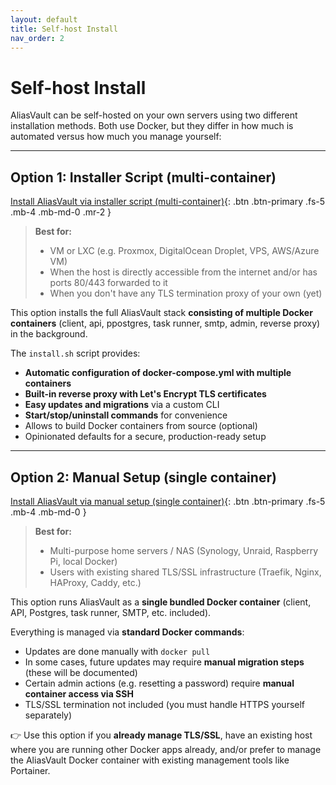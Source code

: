 ```yaml
---
layout: default
title: Self-host Install
nav_order: 2
---
```


# Self-host Install

AliasVault can be self-hosted on your own servers using two different installation methods. Both use Docker, but they differ in how much is automated versus how much you manage yourself:

---

## Option 1: Installer Script (multi-container)

[Install AliasVault via installer script (multi-container)](./installer){: .btn .btn-primary .fs-5 .mb-4 .mb-md-0 .mr-2 }

> **Best for:**
> - VM or LXC (e.g. Proxmox, DigitalOcean Droplet, VPS, AWS/Azure VM)
> - When the host is directly accessible from the internet and/or has ports 80/443 forwarded to it
> - When you don't have any TLS termination proxy of your own (yet)

This option installs the full AliasVault stack **consisting of multiple Docker containers** (client, api, ppostgres, task runner, smtp, admin, reverse proxy) in the background.

The `install.sh` script provides:
- **Automatic configuration of docker-compose.yml with multiple containers**
- **Built-in reverse proxy with Let's Encrypt TLS certificates**
- **Easy updates and migrations** via a custom CLI
- **Start/stop/uninstall commands** for convenience
- Allows to build Docker containers from source (optional)
- Opinionated defaults for a secure, production-ready setup

---

## Option 2: Manual Setup (single container)

[Install AliasVault via manual setup (single container)](./manual){: .btn .btn-primary .fs-5 .mb-4 .mb-md-0 }


> **Best for:**
> - Multi-purpose home servers / NAS (Synology, Unraid, Raspberry Pi, local Docker)
> - Users with existing shared TLS/SSL infrastructure (Traefik, Nginx, HAProxy, Caddy, etc.)

This option runs AliasVault as a **single bundled Docker container** (client, API, Postgres, task runner, SMTP, etc. included).

Everything is managed via **standard Docker commands**:
- Updates are done manually with `docker pull`
- In some cases, future updates may require **manual migration steps** (these will be documented)
- Certain admin actions (e.g. resetting a password) require **manual container access via SSH**
- TLS/SSL termination not included (you must handle HTTPS yourself separately)


👉 Use this option if you **already manage TLS/SSL**, have an existing host where you are running other Docker apps already, and/or prefer to manage the AliasVault Docker container with existing management tools like Portainer.
